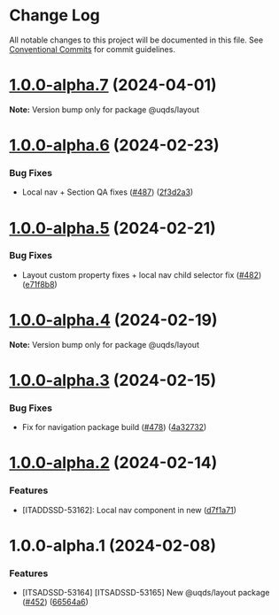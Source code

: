 # Change Log

All notable changes to this project will be documented in this file.
See [Conventional Commits](https://conventionalcommits.org) for commit guidelines.

# [1.0.0-alpha.7](https://github.com/uq-its-ss/design-system/compare/@uqds/layout@1.0.0-alpha.6...@uqds/layout@1.0.0-alpha.7) (2024-04-01)

**Note:** Version bump only for package @uqds/layout

# [1.0.0-alpha.6](https://github.com/uq-its-ss/design-system/compare/@uqds/layout@1.0.0-alpha.5...@uqds/layout@1.0.0-alpha.6) (2024-02-23)

### Bug Fixes

- Local nav + Section QA fixes ([#487](https://github.com/uq-its-ss/design-system/issues/487)) ([2f3d2a3](https://github.com/uq-its-ss/design-system/commit/2f3d2a3baa19ac1cd4b6ceb1f19e972d1ae8890d))

# [1.0.0-alpha.5](https://github.com/uq-its-ss/design-system/compare/@uqds/layout@1.0.0-alpha.4...@uqds/layout@1.0.0-alpha.5) (2024-02-21)

### Bug Fixes

- Layout custom property fixes + local nav child selector fix ([#482](https://github.com/uq-its-ss/design-system/issues/482)) ([e71f8b8](https://github.com/uq-its-ss/design-system/commit/e71f8b8866ecafde5c10667dd16f7d96dfb73678))

# [1.0.0-alpha.4](https://github.com/uq-its-ss/design-system/compare/@uqds/layout@1.0.0-alpha.3...@uqds/layout@1.0.0-alpha.4) (2024-02-19)

**Note:** Version bump only for package @uqds/layout

# [1.0.0-alpha.3](https://github.com/uq-its-ss/design-system/compare/@uqds/layout@1.0.0-alpha.2...@uqds/layout@1.0.0-alpha.3) (2024-02-15)

### Bug Fixes

- Fix for navigation package build ([#478](https://github.com/uq-its-ss/design-system/issues/478)) ([4a32732](https://github.com/uq-its-ss/design-system/commit/4a32732415bde64ad6f3fe861036a4d5dfd5d022))

# [1.0.0-alpha.2](https://github.com/uq-its-ss/design-system/compare/@uqds/layout@1.0.0-alpha.1...@uqds/layout@1.0.0-alpha.2) (2024-02-14)

### Features

- [ITADDSSD-53162]: Local nav component in new ([d7f1a71](https://github.com/uq-its-ss/design-system/commit/d7f1a7196845ed12f37e258d1b24f42fb94786b1))

# 1.0.0-alpha.1 (2024-02-08)

### Features

- [ITSADSSD-53164] [ITSADSSD-53165] New @uqds/layout package ([#452](https://github.com/uq-its-ss/design-system/issues/452)) ([66564a6](https://github.com/uq-its-ss/design-system/commit/66564a6dd7a220a33ef8f1b0d1bf0bd6a7bb53b7))
